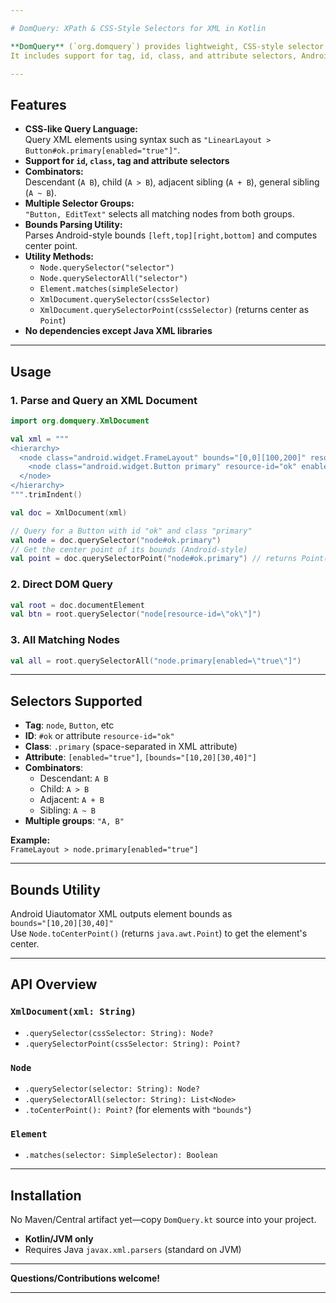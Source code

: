 ```yaml
---

# DomQuery: XPath & CSS-Style Selectors for XML in Kotlin

**DomQuery** (`org.domquery`) provides lightweight, CSS-style selector querying and utilities for DOM-style (XML/HTML) documents in Kotlin/JVM.  
It includes support for tag, id, class, and attribute selectors, Android bounds parsing, and `querySelector`/`querySelectorAll` compatible with W3C DOM nodes.

---
```


## Features

- **CSS-like Query Language:**  
  Query XML elements using syntax such as `"LinearLayout > Button#ok.primary[enabled="true"]"`.
- **Support for `id`, `class`, **tag** and attribute selectors**
- **Combinators:**  
  Descendant (`A B`), child (`A > B`), adjacent sibling (`A + B`), general sibling (`A ~ B`).
- **Multiple Selector Groups:**  
  `"Button, EditText"` selects all matching nodes from both groups.
- **Bounds Parsing Utility:**  
  Parses Android-style bounds `[left,top][right,bottom]` and computes center point.
- **Utility Methods:**
    - `Node.querySelector("selector")`
    - `Node.querySelectorAll("selector")`
    - `Element.matches(simpleSelector)`
    - `XmlDocument.querySelector(cssSelector)`
    - `XmlDocument.querySelectorPoint(cssSelector)` (returns center as `Point`)
- **No dependencies except Java XML libraries**

---

## Usage

### 1. Parse and Query an XML Document

```kotlin
import org.domquery.XmlDocument

val xml = """
<hierarchy>
  <node class="android.widget.FrameLayout" bounds="[0,0][100,200]" resource-id="root">
    <node class="android.widget.Button primary" resource-id="ok" enabled="true" bounds="[10,50][60,100]" />
  </node>
</hierarchy>
""".trimIndent()

val doc = XmlDocument(xml)

// Query for a Button with id "ok" and class "primary"
val node = doc.querySelector("node#ok.primary")
// Get the center point of its bounds (Android-style)
val point = doc.querySelectorPoint("node#ok.primary") // returns Point(35,75)
```

### 2. Direct DOM Query

```kotlin
val root = doc.documentElement
val btn = root.querySelector("node[resource-id=\"ok\"]")
```

### 3. All Matching Nodes

```kotlin
val all = root.querySelectorAll("node.primary[enabled=\"true\"]")
```

---

## Selectors Supported

- **Tag**: `node`, `Button`, etc
- **ID**: `#ok` or attribute `resource-id="ok"`
- **Class**: `.primary` (space-separated in XML attribute)
- **Attribute**: `[enabled="true"]`, `[bounds="[10,20][30,40]"]`
- **Combinators**:
    - Descendant: `A B`
    - Child:      `A > B`
    - Adjacent:   `A + B`
    - Sibling:    `A ~ B`
- **Multiple groups**: `"A, B"`

**Example:**  
`FrameLayout > node.primary[enabled="true"]`

---

## Bounds Utility

Android Uiautomator XML outputs element bounds as  
`bounds="[10,20][30,40]"`  
Use `Node.toCenterPoint()` (returns `java.awt.Point`) to get the element's center.

---

## API Overview

### `XmlDocument(xml: String)`
- `.querySelector(cssSelector: String): Node?`
- `.querySelectorPoint(cssSelector: String): Point?`

### `Node`
- `.querySelector(selector: String): Node?`
- `.querySelectorAll(selector: String): List<Node>`
- `.toCenterPoint(): Point?` (for elements with `"bounds"`)

### `Element`
- `.matches(selector: SimpleSelector): Boolean`

---

## Installation

No Maven/Central artifact yet—copy `DomQuery.kt` source into your project.

- **Kotlin/JVM only**
- Requires Java `javax.xml.parsers` (standard on JVM)

---

**Questions/Contributions welcome!**

---